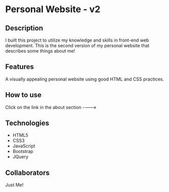 # Personal Website - v2

## Description
I built this project to utilize my knowledge and skills in front-end web development.
This is the second version of my personal website that describes some things about me!

## Features
A visually appealing personal website using good HTML and CSS practices.

## How to use
Click on the link in the about section ---->

## Technologies
- HTML5
- CSS3
- JavaScript
- Bootstrap
- JQuery

## Collaborators
Just Me!
